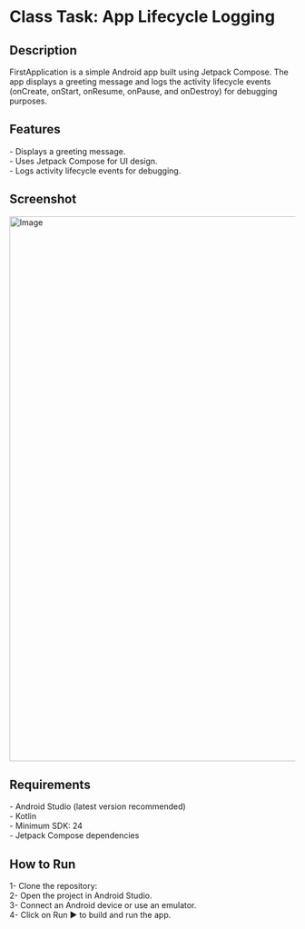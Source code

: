 <h1>Class Task: App Lifecycle Logging</h1>

<h2>Description</h2>
FirstApplication is a simple Android app built using Jetpack Compose. The app displays a greeting message and logs the activity lifecycle events (onCreate, onStart, onResume, onPause, and onDestroy) for debugging purposes.

<h2>Features</h2>
- Displays a greeting message.<br>
- Uses Jetpack Compose for UI design.<br>
- Logs activity lifecycle events for debugging.<br>

<h2>Screenshot</h2>
<img width="960" alt="Image" src="https://github.com/user-attachments/assets/c3143dcb-c64f-4c9c-be1f-23ca887f0a58" />


<h2>Requirements</h2>
- Android Studio (latest version recommended)<br>
- Kotlin<br>
- Minimum SDK: 24<br>
- Jetpack Compose dependencies<br>

<h2>How to Run</h2>
1- Clone the repository:<br>
2- Open the project in Android Studio.<br>
3- Connect an Android device or use an emulator.<br>
4- Click on Run ▶️ to build and run the app.<br>
